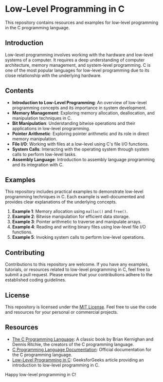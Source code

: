 # Low-Level Programming in C

This repository contains resources and examples for low-level programming in the C programming language.

## Introduction

Low-level programming involves working with the hardware and low-level systems of a computer. It requires a deep understanding of computer architecture, memory management, and system-level programming. C is one of the most popular languages for low-level programming due to its close relationship with the underlying hardware.

## Contents

- **Introduction to Low-Level Programming**: An overview of low-level programming concepts and its importance in system development.
- **Memory Management**: Exploring memory allocation, deallocation, and manipulation techniques in C.
- **Bit Manipulation**: Understanding bitwise operations and their applications in low-level programming.
- **Pointer Arithmetic**: Exploring pointer arithmetic and its role in direct memory manipulation.
- **File I/O**: Working with files at a low-level using C's file I/O functions.
- **System Calls**: Interacting with the operating system through system calls to perform low-level tasks.
- **Assembly Language**: Introduction to assembly language programming and its integration with C.

## Examples

This repository includes practical examples to demonstrate low-level programming techniques in C. Each example is well-documented and provides clear explanations of the underlying concepts.

1. **Example 1**: Memory allocation using `malloc()` and `free()`.
2. **Example 2**: Bitwise manipulation for efficient data storage.
3. **Example 3**: Pointer arithmetic to traverse and manipulate arrays.
4. **Example 4**: Reading and writing binary files using low-level file I/O functions.
5. **Example 5**: Invoking system calls to perform low-level operations.

## Contributing

Contributions to this repository are welcome. If you have any examples, tutorials, or resources related to low-level programming in C, feel free to submit a pull request. Please ensure that your contributions adhere to the established coding guidelines.

## License

This repository is licensed under the [MIT License](LICENSE). Feel free to use the code and resources for your personal or commercial projects.

## Resources

- [The C Programming Language](https://en.wikipedia.org/wiki/The_C_Programming_Language): A classic book by Brian Kernighan and Dennis Ritchie, the creators of the C programming language.
- [C Programming Language Documentation](https://devdocs.io/c/): Official documentation for the C programming language.
- [Low-Level Programming in C](https://www.geeksforgeeks.org/low-level-programming-in-c/): GeeksforGeeks article providing an introduction to low-level programming in C.

Happy low-level programming in C!

